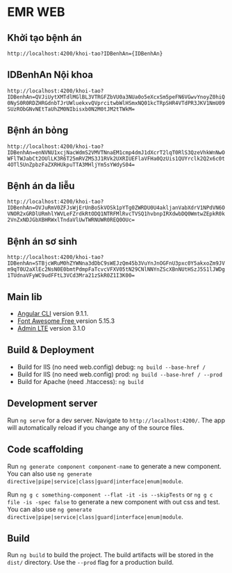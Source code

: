 # EMR WEB

## Khởi tạo bệnh án
`http://localhost:4200/khoi-tao?IDBenhAn={IDBenhAn}`
## IDBenhAn Nội khoa
`http://localhost:4200/khoi-tao?IDBenhAn=QVJiUytXMTdlMGlBL3VTRGFZbVU0a3NUa0o5eXcxSm5peFN6VGwvYnoyZ0hiQ0NyS0R0RDZHRGdnbTJrUWluekxvQVprcitwbWlHSmxNQ01kcTRpSHR4VTdPR3JKV1NmU09SUzRObGNvNEtTaUhZM0NIbisxb0N2M0tJM2tTWkM=`

## Bệnh án bỏng
`http://localhost:4200/khoi-tao?IDBenhAn=enNVNU1xcjNacWdmS2VMVTNnaEM1cmp4dmJ1dXcrT2lqT0RlS3QzeVhkWnNwOWFlTWJabCt2OUlLK3R6T25mRVZMS3J1RVk2UXRIUEFlaVFHa0QzUis1QUYrclk2Q2x6c0t4OTl5UnZpbzFaZXRHUkpuTTA3MHljYm5sYWdyS04=`

## Bệnh án da liễu
`http://localhost:4200/khoi-tao?IDBenhAn=OVJuRmV0ZFJsWjErUnBoSkVOSk1pYTg0ZWRDU0U4akljanVabXdrV1NPdVN6OVNOR2xGRDlURmhlYWVLeFZrdkRtODQ1NTRFMlRvcTVSQ1hvbnpIRXdwbDQ0WmtwZEpkR0k2VnZxNDJGbXBHRWxlTndaVlUwTWRNUWR0REQ0OUc=`

## Bệnh án sơ sinh
`http://localhost:4200/khoi-tao?IDBenhAn=STBjcWRuM0hZYWNna3dDbC9sWEJzQm45b3VuYnJnOGFnU3pxc0Y5akxoZm9JVm9qT0U2aXlEc2NsN0E0bmtPdmpFaTcvcVFXV05tN29CNlNNYnZScXBnNUtHSzJ5S1lJWDg1TUdnaVFyWC9udFFtL3VCd3Mra21zSkR0Z1I3K00=`

## Main lib 
* [Angular CLI](https://github.com/angular/angular-cli) version 9.1.1.
* [Font Awesome Free ](https://fontawesome.com) version 5.15.3
* [Admin LTE](https://www.youtube.com/watch?v=UNomyjz0ewA) version 3.1.0

## Build & Deployment

* Build for IIS (no need web.config) debug: `ng build --base-href /`
* Build for IIS (no need web.config) prod: `ng build --base-href / --prod`
* Build for Apache (need .htaccess): `ng build`


## Development server

Run `ng serve` for a dev server. Navigate to `http://localhost:4200/`. The app will automatically reload if you change any of the source files.

## Code scaffolding

Run `ng generate component component-name` to generate a new component. You can also use `ng generate directive|pipe|service|class|guard|interface|enum|module`.

Run `ng g c something-component --flat -it -is --skipTests` or `ng g c file -is -spec false` to generate a new component with out css and test. You can also use `ng generate directive|pipe|service|class|guard|interface|enum|module`.

## Build

Run `ng build` to build the project. The build artifacts will be stored in the `dist/` directory. Use the `--prod` flag for a production build.
